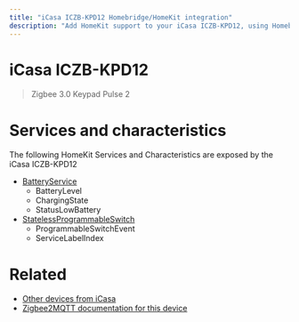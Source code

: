 ```yaml
---
title: "iCasa ICZB-KPD12 Homebridge/HomeKit integration"
description: "Add HomeKit support to your iCasa ICZB-KPD12, using Homebridge, Zigbee2MQTT and homebridge-z2m."
---
```

<!---
This file has been GENERATED using src/docgen/docgen.ts
DO NOT EDIT THIS FILE MANUALLY!
-->
# iCasa ICZB-KPD12
> Zigbee 3.0 Keypad Pulse 2


# Services and characteristics
The following HomeKit Services and Characteristics are exposed by
the iCasa ICZB-KPD12

* [BatteryService](../../battery.md)
  * BatteryLevel
  * ChargingState
  * StatusLowBattery
* [StatelessProgrammableSwitch](../../action.md)
  * ProgrammableSwitchEvent
  * ServiceLabelIndex


# Related
* [Other devices from iCasa](../index.md#icasa)
* [Zigbee2MQTT documentation for this device](https://www.zigbee2mqtt.io/devices/ICZB-KPD12.html)